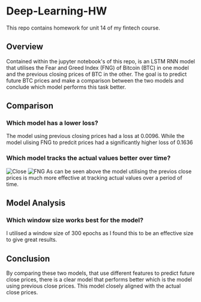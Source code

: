 # Deep-Learning-HW
This repo contains homework for unit 14 of my fintech course.

## Overview
Contained within the jupyter notebook's of this repo, is an LSTM RNN model that utilises the Fear and Greed Index (FNG) of Bitcoin (BTC) in one model and the previous closing prices of BTC in the other. The goal is to predict future BTC prices and make a comparison between the two models and conclude which model performs this task better.

## Comparison
### Which model has a lower loss?
  The model using previous closing prices had a loss at 0.0096. While the model ulising FNG to predcit prices had a significantly higher loss of 0.1636
### Which model tracks the actual values better over time?
![Close](https://user-images.githubusercontent.com/99452833/176668982-ef059b47-86cd-4add-85bd-e862dc52a8b2.png)
![FNG](https://user-images.githubusercontent.com/99452833/176669107-f9eac620-945a-4d8d-9165-29cf15ea90b7.png)
As can be seen above the model utilising the previos close prices is much more effective at tracking actual values over a period of time.

## Model Analysis
### Which window size works best for the model?
I utilised a window size of 300 epochs as I found this to be an effective size to give great results.

## Conclusion 
By comparing these two models, that use different features to predict future close prices, there is a clear model that performs better which is the model using previous close prices. This model closely aligned with the actual close prices.
